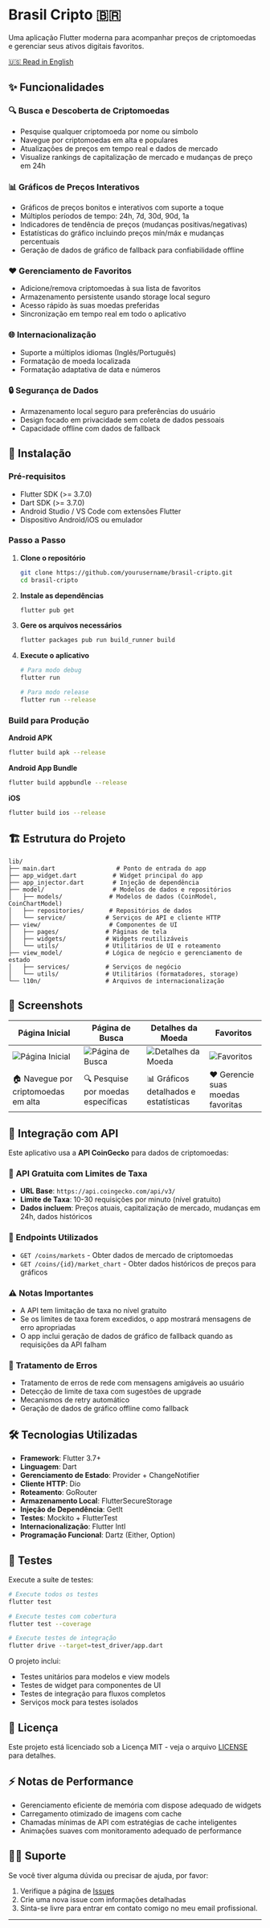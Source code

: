 # Brasil Cripto 🇧🇷

Uma aplicação Flutter moderna para acompanhar preços de criptomoedas e gerenciar seus ativos digitais favoritos.

[🇺🇸 Read in English](README.md)

## ✨ Funcionalidades

### 🔍 **Busca e Descoberta de Criptomoedas**
- Pesquise qualquer criptomoeda por nome ou símbolo
- Navegue por criptomoedas em alta e populares
- Atualizações de preços em tempo real e dados de mercado
- Visualize rankings de capitalização de mercado e mudanças de preço em 24h

### 📊 **Gráficos de Preços Interativos**
- Gráficos de preços bonitos e interativos com suporte a toque
- Múltiplos períodos de tempo: 24h, 7d, 30d, 90d, 1a
- Indicadores de tendência de preços (mudanças positivas/negativas)
- Estatísticas do gráfico incluindo preços mín/máx e mudanças percentuais
- Geração de dados de gráfico de fallback para confiabilidade offline

### ❤️ **Gerenciamento de Favoritos**
- Adicione/remova criptomoedas à sua lista de favoritos
- Armazenamento persistente usando storage local seguro
- Acesso rápido às suas moedas preferidas
- Sincronização em tempo real em todo o aplicativo

### 🌐 **Internacionalização**
- Suporte a múltiplos idiomas (Inglês/Português)
- Formatação de moeda localizada
- Formatação adaptativa de data e números

### 🔒 **Segurança de Dados**
- Armazenamento local seguro para preferências do usuário
- Design focado em privacidade sem coleta de dados pessoais
- Capacidade offline com dados de fallback

## 🚀 Instalação

### Pré-requisitos
- Flutter SDK (>= 3.7.0)
- Dart SDK (>= 3.7.0)
- Android Studio / VS Code com extensões Flutter
- Dispositivo Android/iOS ou emulador

### Passo a Passo

1. **Clone o repositório**
   ```bash
   git clone https://github.com/yourusername/brasil-cripto.git
   cd brasil-cripto
   ```

2. **Instale as dependências**
   ```bash
   flutter pub get
   ```

3. **Gere os arquivos necessários**
   ```bash
   flutter packages pub run build_runner build
   ```

4. **Execute o aplicativo**
   ```bash
   # Para modo debug
   flutter run
   
   # Para modo release
   flutter run --release
   ```

### Build para Produção

**Android APK**
```bash
flutter build apk --release
```

**Android App Bundle**
```bash
flutter build appbundle --release
```

**iOS**
```bash
flutter build ios --release
```

## 🏗️ Estrutura do Projeto

```
lib/
├── main.dart                 # Ponto de entrada do app
├── app_widget.dart          # Widget principal do app
├── app_injector.dart        # Injeção de dependência
├── model/                   # Modelos de dados e repositórios
│   ├── models/             # Modelos de dados (CoinModel, CoinChartModel)
│   ├── repositories/       # Repositórios de dados
│   └── service/           # Serviços de API e cliente HTTP
├── view/                   # Componentes de UI
│   ├── pages/             # Páginas de tela
│   ├── widgets/           # Widgets reutilizáveis
│   └── utils/             # Utilitários de UI e roteamento
├── view_model/            # Lógica de negócio e gerenciamento de estado
│   ├── services/          # Serviços de negócio
│   └── utils/             # Utilitários (formatadores, storage)
└── l10n/                  # Arquivos de internacionalização
```

## 📱 Screenshots

| Página Inicial | Página de Busca | Detalhes da Moeda | Favoritos |
|----------------|-----------------|-------------------|-----------|
| ![Página Inicial](previews/pt_br/initial_page.PNG) | ![Página de Busca](previews/pt_br/search_page.PNG) | ![Detalhes da Moeda](previews/pt_br/coin_details_page.PNG) | ![Favoritos](previews/pt_br/favorite_coins_page.PNG) |
| 🏠 Navegue por criptomoedas em alta | 🔍 Pesquise por moedas específicas | 📊 Gráficos detalhados e estatísticas | ❤️ Gerencie suas moedas favoritas |

## 🔌 Integração com API

Este aplicativo usa a **API CoinGecko** para dados de criptomoedas:

### 📡 **API Gratuita com Limites de Taxa**
- **URL Base**: `https://api.coingecko.com/api/v3/`
- **Limite de Taxa**: 10-30 requisições por minuto (nível gratuito)
- **Dados incluem**: Preços atuais, capitalização de mercado, mudanças em 24h, dados históricos

### 🎯 **Endpoints Utilizados**
- `GET /coins/markets` - Obter dados de mercado de criptomoedas
- `GET /coins/{id}/market_chart` - Obter dados históricos de preços para gráficos

### ⚠️ **Notas Importantes**
- A API tem limitação de taxa no nível gratuito
- Se os limites de taxa forem excedidos, o app mostrará mensagens de erro apropriadas
- O app inclui geração de dados de gráfico de fallback quando as requisições da API falham

### 🔄 **Tratamento de Erros**
- Tratamento de erros de rede com mensagens amigáveis ao usuário
- Detecção de limite de taxa com sugestões de upgrade
- Mecanismos de retry automático
- Geração de dados de gráfico offline como fallback

## 🛠️ Tecnologias Utilizadas

- **Framework**: Flutter 3.7+
- **Linguagem**: Dart
- **Gerenciamento de Estado**: Provider + ChangeNotifier
- **Cliente HTTP**: Dio
- **Roteamento**: GoRouter
- **Armazenamento Local**: FlutterSecureStorage
- **Injeção de Dependência**: GetIt
- **Testes**: Mockito + FlutterTest
- **Internacionalização**: Flutter Intl
- **Programação Funcional**: Dartz (Either, Option)

## 🧪 Testes

Execute a suíte de testes:

```bash
# Execute todos os testes
flutter test

# Execute testes com cobertura
flutter test --coverage

# Execute testes de integração
flutter drive --target=test_driver/app.dart
```

O projeto inclui:
- Testes unitários para modelos e view models
- Testes de widget para componentes de UI
- Testes de integração para fluxos completos
- Serviços mock para testes isolados

## 📄 Licença

Este projeto está licenciado sob a Licença MIT - veja o arquivo [LICENSE](LICENSE) para detalhes.

## ⚡ Notas de Performance

- Gerenciamento eficiente de memória com dispose adequado de widgets
- Carregamento otimizado de imagens com cache
- Chamadas mínimas de API com estratégias de cache inteligentes
- Animações suaves com monitoramento adequado de performance

## 🙋‍♂️ Suporte

Se você tiver alguma dúvida ou precisar de ajuda, por favor:
1. Verifique a página de [Issues](https://github.com/yourusername/brasil-cripto/issues)
2. Crie uma nova issue com informações detalhadas
3. Sinta-se livre para entrar em contato comigo no meu email profissional.

---
